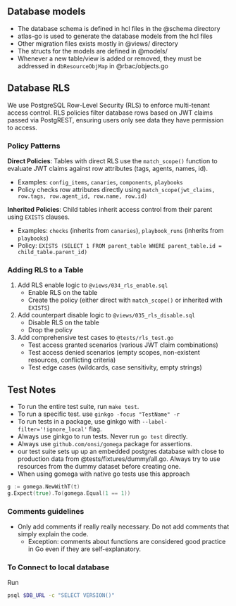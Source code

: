 ## Database models

- The database schema is defined in hcl files in the @schema directory
- atlas-go is used to generate the database models from the hcl files
- Other migration files exists mostly in @views/ directory
- The structs for the models are defined in @models/
- Whenever a new table/view is added or removed, they must be addressed in `dbResourceObjMap` in @rbac/objects.go

## Database RLS

We use PostgreSQL Row-Level Security (RLS) to enforce multi-tenant access control. 
RLS policies filter database rows based on JWT claims passed via PostgREST, ensuring users only see data they have permission to access.

### Policy Patterns

**Direct Policies**: Tables with direct RLS use the `match_scope()` function to evaluate JWT claims against row attributes (tags, agents, names, id).

- Examples: `config_items`, `canaries`, `components`, `playbooks`
- Policy checks row attributes directly using `match_scope(jwt_claims, row.tags, row.agent_id, row.name, row.id)`

**Inherited Policies**: Child tables inherit access control from their parent using `EXISTS` clauses.

- Examples: `checks` (inherits from `canaries`), `playbook_runs` (inherits from `playbooks`)
- Policy: `EXISTS (SELECT 1 FROM parent_table WHERE parent_table.id = child_table.parent_id)`

### Adding RLS to a Table

1. Add RLS enable logic to `@views/034_rls_enable.sql`
   - Enable RLS on the table
   - Create the policy (either direct with `match_scope()` or inherited with `EXISTS`)
2. Add counterpart disable logic to `@views/035_rls_disable.sql`
   - Disable RLS on the table
   - Drop the policy
3. Add comprehensive test cases to `@tests/rls_test.go`
   - Test access granted scenarios (various JWT claim combinations)
   - Test access denied scenarios (empty scopes, non-existent resources, conflicting criteria)
   - Test edge cases (wildcards, case sensitivity, empty strings)

## Test Notes

- To run the entire test suite, run `make test`.
- To run a specific test. use `ginkgo -focus "TestName" -r`
- To run tests in a package, use ginkgo with `--label-filter='!ignore_local'` flag.
- Always use ginkgo to run tests. Never run `go test` directly.
- Always use `github.com/onsi/gomega` package for assertions.
- our test suite sets up up an embedded postgres database with close to production data from @tests/fixtures/dummy/all.go.
  Always try to use resources from the dummy dataset before creating one.
- When using gomega with native go tests use this approach

```go
g := gomega.NewWithT(t)
g.Expect(true).To(gomega.Equal(1 == 1))
```

### Comments guidelines

- Only add comments if really really necessary. Do not add comments that simply explain the code.
  - Exception: comments about functions are considered good practice in Go even if they are self-explanatory.

### To Connect to local database

Run

```sh
psql $DB_URL -c "SELECT VERSION()"
```
